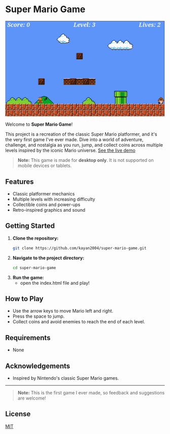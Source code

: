# Super Mario Game

![Game Preview](/images/preview.png)

Welcome to **Super Mario Game**!

This project is a recreation of the classic Super Mario platformer, and it's the very first game I've ever made. Dive into a world of adventure, challenge, and nostalgia as you run, jump, and collect coins across multiple levels inspired by the iconic Mario universe.
[See the live demo](https://super-mario-game-sable.vercel.app/)

> **Note:** This game is made for **desktop only**. It is not supported on mobile devices or tablets.

## Features

- Classic platformer mechanics
- Multiple levels with increasing difficulty
- Collectible coins and power-ups
- Retro-inspired graphics and sound

## Getting Started

1. **Clone the repository:**
   ```bash
   git clone https://github.com/kayan2004/super-mario-game.git
   ```
2. **Navigate to the project directory:**
   ```bash
   cd super-mario-game
   ```
3. **Run the game:**
   - open the index.html file and play!

## How to Play

- Use the arrow keys to move Mario left and right.
- Press the space to jump.
- Collect coins and avoid enemies to reach the end of each level.

## Requirements

- None


## Acknowledgements

- Inspired by Nintendo's classic Super Mario games.

---

> **Note:** This is the first game I ever made, so feedback and suggestions are welcome!

## License

[MIT](LICENSE)

